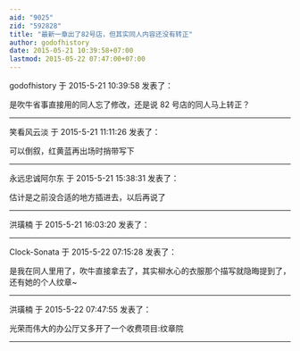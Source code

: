 ```yaml
---
aid: "9025"
zid: "592828"
title: "最新一章出了82号店，但其实同人内容还没有转正"
author: godofhistory
date: 2015-05-21 10:39:58+07:00
lastmod: 2015-05-22 07:47:00+07:00
---
```


godofhistory 于 2015-5-21 10:39:58 发表了：

是吹牛省事直接用的同人忘了修改，还是说 82 号店的同人马上转正？

---

笑看风云淡 于 2015-5-21 11:11:26 发表了：

可以倒叙，红黄蓝再出场时捎带写下

---

永远忠诚阿尔东 于 2015-5-21 15:38:31 发表了：

估计是之前没合适的地方插进去，以后再说了

---

洪璜楠 于 2015-5-21 16:03:20 发表了：

---

Clock-Sonata 于 2015-5-22 07:15:28 发表了：

是我在同人里用了，吹牛直接拿去了，其实柳水心的衣服那个描写就隐晦提到了，还有她的个人纹章~

---

洪璜楠 于 2015-5-22 07:47:55 发表了：

光荣而伟大的办公厅又多开了一个收费项目:纹章院

---
